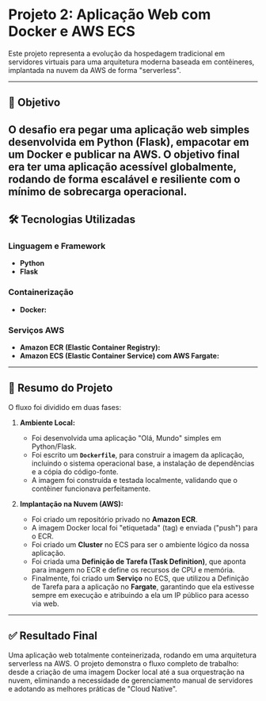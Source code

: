 # Projeto 2: Aplicação Web com Docker e AWS ECS

Este projeto representa a evolução da hospedagem tradicional em servidores virtuais para uma arquitetura moderna baseada em contêineres, implantada na nuvem da AWS de forma "serverless".

---
## 🎯 Objetivo

O desafio era pegar uma aplicação web simples desenvolvida em Python (Flask), empacotar em um Docker e publicar na AWS. O objetivo final era ter uma aplicação acessível globalmente, rodando de forma escalável e resiliente com o mínimo de sobrecarga operacional.
---

## 🛠️ Tecnologias Utilizadas

### Linguagem e Framework
* **Python**
* **Flask**

### Containerização
* **Docker:**

### Serviços AWS
* **Amazon ECR (Elastic Container Registry):** 
* **Amazon ECS (Elastic Container Service) com AWS Fargate:** 

---

## 📜 Resumo do Projeto

O fluxo foi dividido em duas fases:

1.  **Ambiente Local:**
    * Foi desenvolvida uma aplicação "Olá, Mundo" simples em Python/Flask.
    * Foi escrito um **`Dockerfile`**, para construir a imagem da aplicação, incluindo o sistema operacional base, a instalação de dependências e a cópia do código-fonte.
    * A imagem foi construída e testada localmente, validando que o contêiner funcionava perfeitamente.

2.  **Implantação na Nuvem (AWS):**
    * Foi criado um repositório privado no **Amazon ECR**.
    * A imagem Docker local foi "etiquetada" (tag) e enviada ("push") para o ECR.
    * Foi criado um **Cluster** no ECS para ser o ambiente lógico da nossa aplicação.
    * Foi criada uma **Definição de Tarefa (Task Definition)**, que aponta para imagem no ECR e define os recursos de CPU e memória.
    * Finalmente, foi criado um **Serviço** no ECS, que utilizou a Definição de Tarefa para a aplicação no **Fargate**, garantindo que ela estivesse sempre em execução e atribuindo a ela um IP público para acesso via web.

---

## ✅ Resultado Final

Uma aplicação web totalmente conteinerizada, rodando em uma arquitetura serverless na AWS. O projeto demonstra o fluxo completo de trabalho: desde a criação de uma imagem Docker local até a sua orquestração na nuvem, eliminando a necessidade de gerenciamento manual de servidores e adotando as melhores práticas de "Cloud Native".
